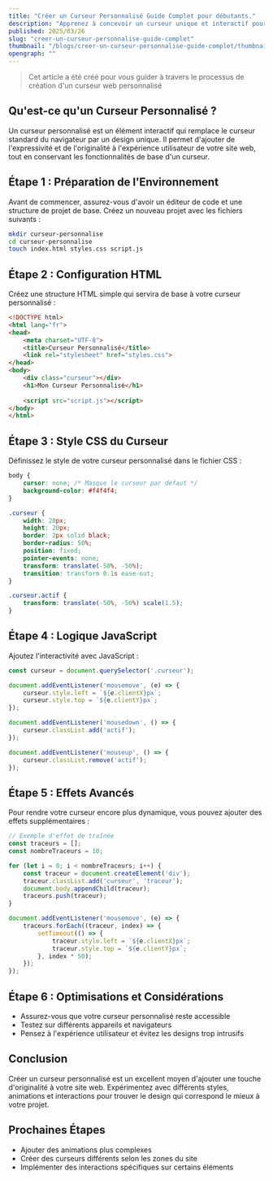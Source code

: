 ```yaml
---
title: "Créer un Curseur Personnalisé Guide Complet pour débutants."
description: "Apprenez à concevoir un curseur unique et interactif pour votre site web"
published: 2025/03/26
slug: "creer-un-curseur-personnalise-guide-complet"
thumbnail: "/blogs/creer-un-curseur-personnalise-guide-complet/thumbnail.webp"
opengraph: ""
---
```


> Cet article a été créé pour vous guider à travers le processus de création d'un curseur web personnalisé

## Qu'est-ce qu'un Curseur Personnalisé ?

Un curseur personnalisé est un élément interactif qui remplace le curseur standard du navigateur par un design unique. Il permet d'ajouter de l'expressivité et de l'originalité à l'expérience utilisateur de votre site web, tout en conservant les fonctionnalités de base d'un curseur.

## Étape 1 : Préparation de l'Environnement

Avant de commencer, assurez-vous d'avoir un éditeur de code et une structure de projet de base. Créez un nouveau projet avec les fichiers suivants :

```bash
mkdir curseur-personnalise
cd curseur-personnalise
touch index.html styles.css script.js
```

## Étape 2 : Configuration HTML

Créez une structure HTML simple qui servira de base à votre curseur personnalisé :

```html
<!DOCTYPE html>
<html lang="fr">
<head>
    <meta charset="UTF-8">
    <title>Curseur Personnalisé</title>
    <link rel="stylesheet" href="styles.css">
</head>
<body>
    <div class="curseur"></div>
    <h1>Mon Curseur Personnalisé</h1>
    
    <script src="script.js"></script>
</body>
</html>
```

## Étape 3 : Style CSS du Curseur

Définissez le style de votre curseur personnalisé dans le fichier CSS :

```css
body {
    cursor: none; /* Masque le curseur par défaut */
    background-color: #f4f4f4;
}

.curseur {
    width: 20px;
    height: 20px;
    border: 2px solid black;
    border-radius: 50%;
    position: fixed;
    pointer-events: none;
    transform: translate(-50%, -50%);
    transition: transform 0.1s ease-out;
}

.curseur.actif {
    transform: translate(-50%, -50%) scale(1.5);
}
```

## Étape 4 : Logique JavaScript

Ajoutez l'interactivité avec JavaScript :

```javascript
const curseur = document.querySelector('.curseur');

document.addEventListener('mousemove', (e) => {
    curseur.style.left = `${e.clientX}px`;
    curseur.style.top = `${e.clientY}px`;
});

document.addEventListener('mousedown', () => {
    curseur.classList.add('actif');
});

document.addEventListener('mouseup', () => {
    curseur.classList.remove('actif');
});
```

## Étape 5 : Effets Avancés

Pour rendre votre curseur encore plus dynamique, vous pouvez ajouter des effets supplémentaires :

```javascript
// Exemple d'effet de traînée
const traceurs = [];
const nombreTraceurs = 10;

for (let i = 0; i < nombreTraceurs; i++) {
    const traceur = document.createElement('div');
    traceur.classList.add('curseur', 'traceur');
    document.body.appendChild(traceur);
    traceurs.push(traceur);
}

document.addEventListener('mousemove', (e) => {
    traceurs.forEach((traceur, index) => {
        setTimeout(() => {
            traceur.style.left = `${e.clientX}px`;
            traceur.style.top = `${e.clientY}px`;
        }, index * 50);
    });
});
```

## Étape 6 : Optimisations et Considérations

- Assurez-vous que votre curseur personnalisé reste accessible
- Testez sur différents appareils et navigateurs
- Pensez à l'expérience utilisateur et évitez les designs trop intrusifs

## Conclusion

Créer un curseur personnalisé est un excellent moyen d'ajouter une touche d'originalité à votre site web. Expérimentez avec différents styles, animations et interactions pour trouver le design qui correspond le mieux à votre projet.

## Prochaines Étapes

- Ajouter des animations plus complexes
- Créer des curseurs différents selon les zones du site
- Implémenter des interactions spécifiques sur certains éléments